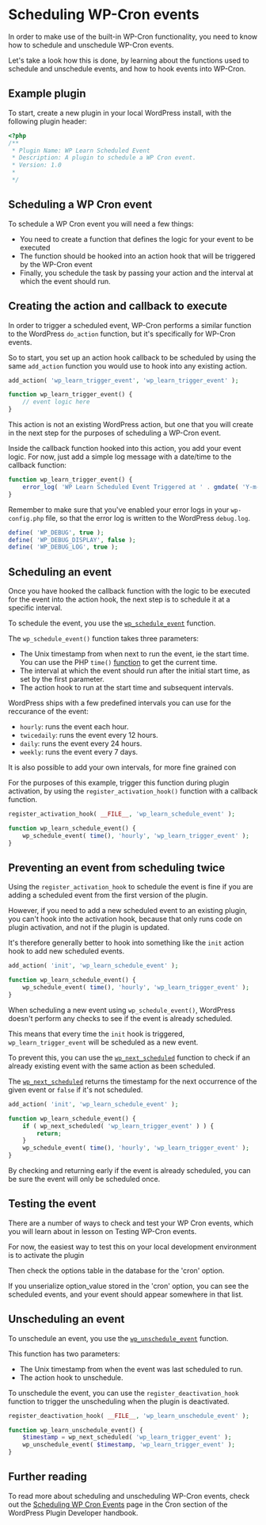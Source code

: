 # Scheduling WP-Cron events

In order to make use of the built-in WP-Cron functionality, you need to know how to schedule and unschedule WP-Cron events.

Let's take a look how this is done, by learning about the functions used to schedule and unschedule events, and how to hook events into WP-Cron.

## Example plugin

To start, create a new plugin in your local WordPress install, with the following plugin header:

```php
<?php
/**
 * Plugin Name: WP Learn Scheduled Event
 * Description: A plugin to schedule a WP Cron event.
 * Version: 1.0
 * 
 */
```

## Scheduling a WP Cron event

To schedule a WP Cron event you will need a few things:

- You need to create a function that defines the logic for your event to be executed
- The function should be hooked into an action hook that will be triggered by the WP-Cron event
- Finally, you schedule the task by passing your action and the interval at which the event should run.

## Creating the action and callback to execute

In order to trigger a scheduled event, WP-Cron performs a similar function to the WordPress `do_action` function, but it's specifically for WP-Cron events. 

So to start, you set up an action hook callback to be scheduled by using the same `add_action` function you would use to hook into any existing action.

```php
add_action( 'wp_learn_trigger_event', 'wp_learn_trigger_event' );

function wp_learn_trigger_event() {
    // event logic here
}
```

This action is not an existing WordPress action, but one that you will create in the next step for the purposes of scheduling a WP-Cron event.

Inside the callback function hooked into this action, you add your event logic. For now, just add a simple log message with a date/time to the callback function:

```php
function wp_learn_trigger_event() {
    error_log( 'WP Learn Scheduled Event Triggered at ' . gmdate( 'Y-m-d H:i:s' ) );
}
```

Remember to make sure that you've enabled your error logs in your `wp-config.php` file, so that the error log is written to the WordPress `debug.log`.

```php
define( 'WP_DEBUG', true );
define( 'WP_DEBUG_DISPLAY', false );
define( 'WP_DEBUG_LOG', true );
```

## Scheduling an event

Once you have hooked the callback function with the logic to be executed for the event into the action hook, the next step is to schedule it at a specific interval.

To schedule the event, you use the [`wp_schedule_event`](https://developer.wordpress.org/reference/functions/wp_schedule_event/) function.

The `wp_schedule_event()` function takes three parameters:

- The Unix timestamp from when next to run the event, ie the start time. You can use the PHP `time()` [function](https://www.php.net/manual/en/function.time.php) to get the current time.
- The interval at which the event should run after the initial start time, as set by the first parameter.
- The action hook to run at the start time and subsequent intervals.

WordPress ships with a few predefined intervals you can use for the reccurance of the event:

- `hourly`: runs the event each hour.
- `twicedaily`: runs the event every 12 hours.
- `daily`:  runs the event every 24 hours.
- `weekly`: runs the event every 7 days.

It is also possible to add your own intervals, for more fine grained con

 For the purposes of this example, trigger this function during plugin activation, by using the `register_activation_hook()` function with a callback function.

```php
register_activation_hook( __FILE__, 'wp_learn_schedule_event' );

function wp_learn_schedule_event() {
	wp_schedule_event( time(), 'hourly', 'wp_learn_trigger_event' );
}
```

## Preventing an event from scheduling twice

Using the `register_activation_hook` to schedule the event is fine if you are adding a scheduled event from the first version of the plugin. 

However, if you need to add a new scheduled event to an existing plugin, you can't hook into the activation hook, because that only runs code on plugin activation, and not if the plugin is updated. 

It's therefore generally better to hook into something like the `init` action hook to add new scheduled events.

```php
add_action( 'init', 'wp_learn_schedule_event' );

function wp_learn_schedule_event() {
    wp_schedule_event( time(), 'hourly', 'wp_learn_trigger_event' );
}
```

When scheduling a new event using `wp_schedule_event()`, WordPress doesn't perform any checks to see if the event is already scheduled.

This means that every time the `init` hook is triggered, `wp_learn_trigger_event` will be scheduled as a new event.

To prevent this, you can use the [`wp_next_scheduled`](https://developer.wordpress.org/reference/functions/wp_next_scheduled/) function to check if an already existing event with the same action as been scheduled.

The [`wp_next_scheduled`](https://developer.wordpress.org/reference/functions/wp_next_scheduled/) returns the timestamp for the next occurrence of the given event or `false` if it's not scheduled.

```php
add_action( 'init', 'wp_learn_schedule_event' );

function wp_learn_schedule_event() {
	if ( wp_next_scheduled( 'wp_learn_trigger_event' ) ) {
		return;
	}
	wp_schedule_event( time(), 'hourly', 'wp_learn_trigger_event' );
}
```

By checking and returning early if the event is already scheduled, you can be sure the event will only be scheduled once.

## Testing the event

There are a number of ways to check and test your WP Cron events, which you will learn about in lesson on Testing WP-Cron events.

For now, the easiest way to test this on your local development environment is to activate the plugin

Then check the options table in the database for the 'cron' option. 

If you unserialize option_value stored in the 'cron' option, you can see the scheduled events, and your event should appear somewhere in that list. 

## Unscheduling an event

To unschedule an event, you use the [`wp_unschedule_event`](https://developer.wordpress.org/reference/functions/wp_unschedule_event/) function.

This function has two parameters:

- The Unix timestamp from when the event was last scheduled to run.
- The action hook to unschedule.

To unschedule the event, you can use the `register_deactivation_hook` function to trigger the unscheduling when the plugin is deactivated.

```php
register_deactivation_hook( __FILE__, 'wp_learn_unschedule_event' ); 

function wp_learn_unschedule_event() {
    $timestamp = wp_next_scheduled( 'wp_learn_trigger_event' );
    wp_unschedule_event( $timestamp, 'wp_learn_trigger_event' );
}
```

## Further reading

To read more about scheduling and unscheduling WP-Cron events, check out the [Scheduling WP Cron Events](https://developer.wordpress.org/plugins/cron/scheduling-wp-cron-events/) page in the Cron section of the WordPress Plugin Developer handbook.